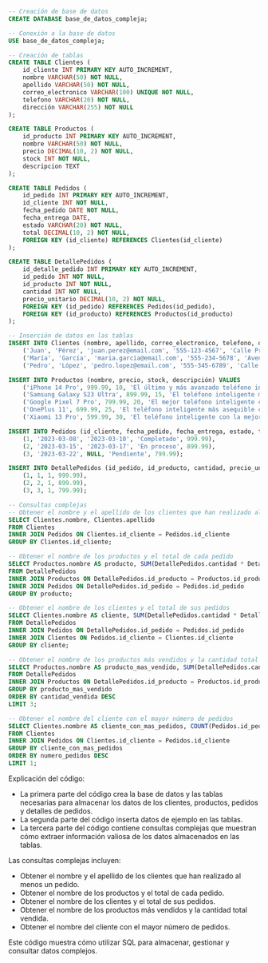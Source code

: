 ```sql
-- Creación de base de datos
CREATE DATABASE base_de_datos_compleja;

-- Conexión a la base de datos
USE base_de_datos_compleja;

-- Creación de tablas
CREATE TABLE Clientes (
    id_cliente INT PRIMARY KEY AUTO_INCREMENT,
    nombre VARCHAR(50) NOT NULL,
    apellido VARCHAR(50) NOT NULL,
    correo_electronico VARCHAR(100) UNIQUE NOT NULL,
    telefono VARCHAR(20) NOT NULL,
    dirección VARCHAR(255) NOT NULL
);

CREATE TABLE Productos (
    id_producto INT PRIMARY KEY AUTO_INCREMENT,
    nombre VARCHAR(50) NOT NULL,
    precio DECIMAL(10, 2) NOT NULL,
    stock INT NOT NULL,
    descripcion TEXT
);

CREATE TABLE Pedidos (
    id_pedido INT PRIMARY KEY AUTO_INCREMENT,
    id_cliente INT NOT NULL,
    fecha_pedido DATE NOT NULL,
    fecha_entrega DATE,
    estado VARCHAR(20) NOT NULL,
    total DECIMAL(10, 2) NOT NULL,
    FOREIGN KEY (id_cliente) REFERENCES Clientes(id_cliente)
);

CREATE TABLE DetallePedidos (
    id_detalle_pedido INT PRIMARY KEY AUTO_INCREMENT,
    id_pedido INT NOT NULL,
    id_producto INT NOT NULL,
    cantidad INT NOT NULL,
    precio_unitario DECIMAL(10, 2) NOT NULL,
    FOREIGN KEY (id_pedido) REFERENCES Pedidos(id_pedido),
    FOREIGN KEY (id_producto) REFERENCES Productos(id_producto)
);

-- Inserción de datos en las tablas
INSERT INTO Clientes (nombre, apellido, correo_electronico, telefono, dirección) VALUES
    ('Juan', 'Pérez', 'juan.perez@email.com', '555-123-4567', 'Calle Principal 123'),
    ('María', 'García', 'maria.garcia@email.com', '555-234-5678', 'Avenida del Sol 456'),
    ('Pedro', 'López', 'pedro.lopez@email.com', '555-345-6789', 'Calle de la Luna 789');

INSERT INTO Productos (nombre, precio, stock, descripción) VALUES
    ('iPhone 14 Pro', 999.99, 10, 'El último y más avanzado teléfono inteligente de Apple'),
    ('Samsung Galaxy S23 Ultra', 899.99, 15, 'El teléfono inteligente más potente de Samsung'),
    ('Google Pixel 7 Pro', 799.99, 20, 'El mejor teléfono inteligente con cámara del mercado'),
    ('OnePlus 11', 699.99, 25, 'El teléfono inteligente más asequible con especificaciones de gama alta'),
    ('Xiaomi 13 Pro', 599.99, 30, 'El teléfono inteligente con la mejor relación calidad-precio');

INSERT INTO Pedidos (id_cliente, fecha_pedido, fecha_entrega, estado, total) VALUES
    (1, '2023-03-08', '2023-03-10', 'Completado', 999.99),
    (2, '2023-03-15', '2023-03-17', 'En proceso', 899.99),
    (3, '2023-03-22', NULL, 'Pendiente', 799.99);

INSERT INTO DetallePedidos (id_pedido, id_producto, cantidad, precio_unitario) VALUES
    (1, 1, 1, 999.99),
    (2, 2, 1, 899.99),
    (3, 3, 1, 799.99);

-- Consultas complejas
-- Obtener el nombre y el apellido de los clientes que han realizado al menos un pedido
SELECT Clientes.nombre, Clientes.apellido
FROM Clientes
INNER JOIN Pedidos ON Clientes.id_cliente = Pedidos.id_cliente
GROUP BY Clientes.id_cliente;

-- Obtener el nombre de los productos y el total de cada pedido
SELECT Productos.nombre AS producto, SUM(DetallePedidos.cantidad * DetallePedidos.precio_unitario) AS total_pedido
FROM DetallePedidos
INNER JOIN Productos ON DetallePedidos.id_producto = Productos.id_producto
INNER JOIN Pedidos ON DetallePedidos.id_pedido = Pedidos.id_pedido
GROUP BY producto;

-- Obtener el nombre de los clientes y el total de sus pedidos
SELECT Clientes.nombre AS cliente, SUM(DetallePedidos.cantidad * DetallePedidos.precio_unitario) AS total_cliente
FROM DetallePedidos
INNER JOIN Pedidos ON DetallePedidos.id_pedido = Pedidos.id_pedido
INNER JOIN Clientes ON Pedidos.id_cliente = Clientes.id_cliente
GROUP BY cliente;

-- Obtener el nombre de los productos más vendidos y la cantidad total vendida
SELECT Productos.nombre AS producto_mas_vendido, SUM(DetallePedidos.cantidad) AS cantidad_vendida
FROM DetallePedidos
INNER JOIN Productos ON DetallePedidos.id_producto = Productos.id_producto
GROUP BY producto_mas_vendido
ORDER BY cantidad_vendida DESC
LIMIT 3;

-- Obtener el nombre del cliente con el mayor número de pedidos
SELECT Clientes.nombre AS cliente_con_mas_pedidos, COUNT(Pedidos.id_pedido) AS numero_pedidos
FROM Clientes
INNER JOIN Pedidos ON Clientes.id_cliente = Pedidos.id_cliente
GROUP BY cliente_con_mas_pedidos
ORDER BY numero_pedidos DESC
LIMIT 1;
```

Explicación del código:

* La primera parte del código crea la base de datos y las tablas necesarias para almacenar los datos de los clientes, productos, pedidos y detalles de pedidos.
* La segunda parte del código inserta datos de ejemplo en las tablas.
* La tercera parte del código contiene consultas complejas que muestran cómo extraer información valiosa de los datos almacenados en las tablas.

Las consultas complejas incluyen:

* Obtener el nombre y el apellido de los clientes que han realizado al menos un pedido.
* Obtener el nombre de los productos y el total de cada pedido.
* Obtener el nombre de los clientes y el total de sus pedidos.
* Obtener el nombre de los productos más vendidos y la cantidad total vendida.
* Obtener el nombre del cliente con el mayor número de pedidos.

Este código muestra cómo utilizar SQL para almacenar, gestionar y consultar datos complejos.